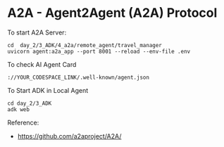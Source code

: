 # A2A - Agent2Agent (A2A) Protocol

To start A2A Server: 
```
cd  day_2/3_ADK/4_a2a/remote_agent/travel_manager
uvicorn agent:a2a_app --port 8001 --reload --env-file .env
```

To check AI Agent Card
```
://YOUR_CODESPACE_LINK/.well-known/agent.json
```


To Start ADK in Local Agent
```
cd day_2/3_ADK
adk web
```


Reference: 
- https://github.com/a2aproject/A2A/